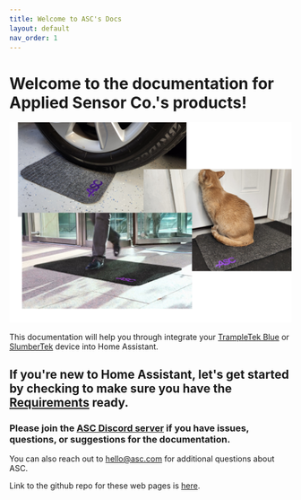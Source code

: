 ```yaml
---
title: Welcome to ASC's Docs
layout: default
nav_order: 1
---
```

# Welcome to the documentation for Applied Sensor Co.'s products!

<img src="images/mat_usage_image.png" width="600">

This documentation will help you through integrate your [TrampleTek Blue](https://asc.com/products/trampletek-blue) or [SlumberTek](https://asc.com/products/slumbertek) device into Home Assistant.

## If you're new to Home Assistant, let's get started by checking to make sure you have the [Requirements](https://appliedsensorco.github.io/requirements.html) ready.

### Please join the [ASC Discord server](https://discord.gg/cB9P6NmYJg) if you have issues, questions, or suggestions for the documentation.

You can also reach out to hello@asc.com for additional questions about ASC.

Link to the github repo for these web pages is [here](https://github.com/AppliedSensorCo/appliedsensorco.github.io).
